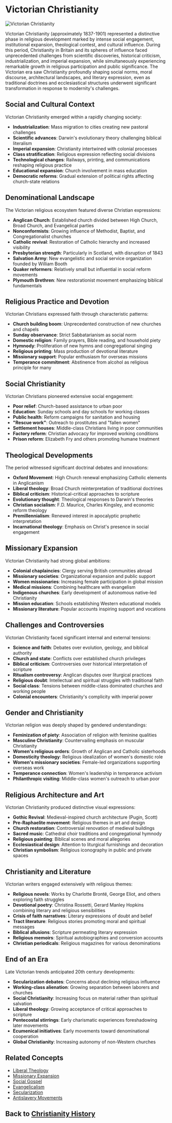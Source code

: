 # Victorian Christianity

![Victorian Christianity](../../images/victorian_christianity.jpg)

Victorian Christianity (approximately 1837-1901) represented a distinctive phase in religious development marked by intense social engagement, institutional expansion, theological contest, and cultural influence. During this period, Christianity in Britain and its spheres of influence faced unprecedented challenges from scientific discoveries, historical criticism, industrialization, and imperial expansion, while simultaneously experiencing remarkable growth in religious participation and public significance. The Victorian era saw Christianity profoundly shaping social norms, moral discourse, architectural landscapes, and literary expression, even as traditional doctrines and ecclesiastical structures underwent significant transformation in response to modernity's challenges.

## Social and Cultural Context

Victorian Christianity emerged within a rapidly changing society:

- **Industrialization**: Mass migration to cities creating new pastoral challenges
- **Scientific advances**: Darwin's evolutionary theory challenging biblical literalism
- **Imperial expansion**: Christianity intertwined with colonial processes
- **Class stratification**: Religious expression reflecting social divisions
- **Technological changes**: Railways, printing, and communications reshaping religious practice
- **Educational expansion**: Church involvement in mass education
- **Democratic reforms**: Gradual extension of political rights affecting church-state relations

## Denominational Landscape

The Victorian religious ecosystem featured diverse Christian expressions:

- **Anglican Church**: Established church divided between High Church, Broad Church, and Evangelical parties
- **Nonconformists**: Growing influence of Methodist, Baptist, and Congregationalist churches
- **Catholic revival**: Restoration of Catholic hierarchy and increased visibility
- **Presbyterian strength**: Particularly in Scotland, with disruption of 1843
- **Salvation Army**: New evangelistic and social service organization founded by William Booth
- **Quaker reformers**: Relatively small but influential in social reform movements
- **Plymouth Brethren**: New restorationist movement emphasizing biblical fundamentals

## Religious Practice and Devotion

Victorian Christians expressed faith through characteristic patterns:

- **Church building boom**: Unprecedented construction of new churches and chapels
- **Sunday observance**: Strict Sabbatarianism as social norm
- **Domestic religion**: Family prayers, Bible reading, and household piety
- **Hymnody**: Proliferation of new hymns and congregational singing
- **Religious printing**: Mass production of devotional literature
- **Missionary support**: Popular enthusiasm for overseas missions
- **Temperance commitment**: Abstinence from alcohol as religious principle for many

## Social Christianity

Victorian Christians pioneered extensive social engagement:

- **Poor relief**: Church-based assistance to urban poor
- **Education**: Sunday schools and day schools for working classes
- **Public health**: Reform campaigns for sanitation and housing
- **"Rescue work"**: Outreach to prostitutes and "fallen women"
- **Settlement houses**: Middle-class Christians living in poor communities
- **Factory reform**: Christian advocacy for improved working conditions
- **Prison reform**: Elizabeth Fry and others promoting humane treatment

## Theological Developments

The period witnessed significant doctrinal debates and innovations:

- **Oxford Movement**: High Church renewal emphasizing Catholic elements in Anglicanism
- **Liberal theology**: Broad Church reinterpretation of traditional doctrines
- **Biblical criticism**: Historical-critical approaches to scripture
- **Evolutionary thought**: Theological responses to Darwin's theories
- **Christian socialism**: F.D. Maurice, Charles Kingsley, and economic reform theology
- **Premillennialism**: Renewed interest in apocalyptic prophetic interpretation
- **Incarnational theology**: Emphasis on Christ's presence in social engagement

## Missionary Expansion

Victorian Christianity had strong global ambitions:

- **Colonial chaplaincies**: Clergy serving British communities abroad
- **Missionary societies**: Organizational expansion and public support
- **Women missionaries**: Increasing female participation in global mission
- **Medical missions**: Combining healthcare with evangelism
- **Indigenous churches**: Early development of autonomous native-led Christianity
- **Mission education**: Schools establishing Western educational models
- **Missionary literature**: Popular accounts inspiring support and vocations

## Challenges and Controversies

Victorian Christianity faced significant internal and external tensions:

- **Science and faith**: Debates over evolution, geology, and biblical authority
- **Church and state**: Conflicts over established church privileges
- **Biblical criticism**: Controversies over historical interpretation of scripture
- **Ritualism controversy**: Anglican disputes over liturgical practices
- **Religious doubt**: Intellectual and spiritual struggles with traditional faith
- **Social class**: Tensions between middle-class dominated churches and working people
- **Colonial encounters**: Christianity's complicity with imperial power

## Gender and Christianity

Victorian religion was deeply shaped by gendered understandings:

- **Feminization of piety**: Association of religion with feminine qualities
- **Masculine Christianity**: Countervailing emphasis on muscular Christianity
- **Women's religious orders**: Growth of Anglican and Catholic sisterhoods
- **Domesticity theology**: Religious idealization of women's domestic role
- **Women's missionary societies**: Female-led organizations supporting overseas work
- **Temperance connection**: Women's leadership in temperance activism
- **Philanthropic visiting**: Middle-class women's outreach to urban poor

## Religious Architecture and Art

Victorian Christianity produced distinctive visual expressions:

- **Gothic Revival**: Medieval-inspired church architecture (Pugin, Scott)
- **Pre-Raphaelite movement**: Religious themes in art and design
- **Church restoration**: Controversial renovation of medieval buildings
- **Sacred music**: Cathedral choir traditions and congregational hymnody
- **Religious painting**: Biblical scenes and moral allegories
- **Ecclesiastical design**: Attention to liturgical furnishings and decoration
- **Christian symbolism**: Religious iconography in public and private spaces

## Christianity and Literature

Victorian writers engaged extensively with religious themes:

- **Religious novels**: Works by Charlotte Brontë, George Eliot, and others exploring faith struggles
- **Devotional poetry**: Christina Rossetti, Gerard Manley Hopkins combining literary and religious sensibilities
- **Crisis of faith narratives**: Literary expressions of doubt and belief
- **Tract literature**: Religious stories promoting moral and spiritual messages
- **Biblical allusions**: Scripture permeating literary expression
- **Religious memoirs**: Spiritual autobiographies and conversion accounts
- **Christian periodicals**: Religious magazines for various denominations

## End of an Era

Late Victorian trends anticipated 20th century developments:

- **Secularization debates**: Concerns about declining religious influence
- **Working-class alienation**: Growing separation between laborers and churches
- **Social Christianity**: Increasing focus on material rather than spiritual salvation
- **Liberal theology**: Growing acceptance of critical approaches to scripture
- **Pentecostal stirrings**: Early charismatic experiences foreshadowing later movements
- **Ecumenical initiatives**: Early movements toward denominational cooperation
- **Global Christianity**: Increasing autonomy of non-Western churches

## Related Concepts
- [Liberal Theology](./liberal_theology.md)
- [Missionary Expansion](./missionary_expansion.md)
- [Social Gospel](./social_gospel.md)
- [Evangelicalism](./evangelicalism.md)
- [Secularization](./secularization.md)
- [Antislavery Movements](./antislavery_movements.md)

## Back to [Christianity History](./README.md)
